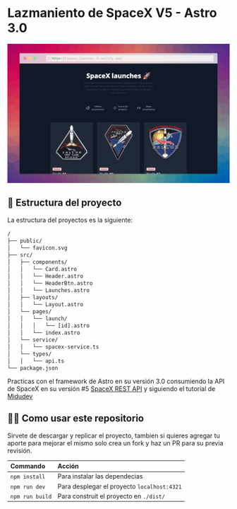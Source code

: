 # Lazmaniento de SpaceX V5 - Astro 3.0


![screen-shots](assets\spacex-launches.jpeg)

## 🚀 Estructura del proyecto

La estructura del proyectos es la siguiente:

```text
/
├── public/
│   └── favicon.svg
├── src/
│   ├── components/
│   │   └── Card.astro
│   │   └── Header.astro
│   │   └── HeaderBtn.astro
│   │   └── Launches.astro
│   ├── layouts/
│   │   └── Layout.astro
│   └── pages/
│   │   └── launch/
│   │   │   └── [id].astro
│   │   └── index.astro
│   └── service/
│   │   └── spacex-service.ts
│   └── types/
│   │   └── api.ts
└── package.json
```

Practicas con el framework de Astro en su versión 3.0 consumiendo la API de SpaceX en su versión #5 [SpaceX REST API](https://github.com/r-spacex/SpaceX-API) y siguiendo el tutorial de [Midudev](https://www.youtube.com/watch?v=RB5tR_nqUEw)

## 👷‍♂️ Como usar este repositorio

Sirvete de descargar y replicar el proyecto, tambien si quieres agregar tu aporte para mejorar el mismo solo crea un fork y haz un PR para su previa revisión.

| Commando                  | Acción                                           |
| :------------------------ | :----------------------------------------------- |
| `npm install`             | Para instalar las dependecias                    |
| `npm run dev`             | Para desplegar el proyecto `localhost:4321`      |
| `npm run build`           | Para construit el proyecto en `./dist/`          |


